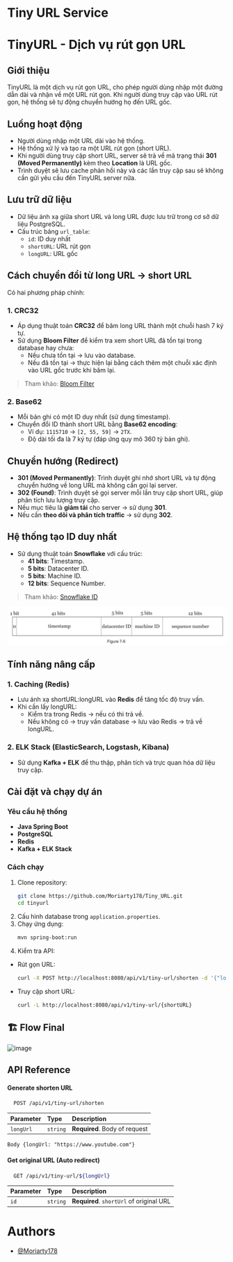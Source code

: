 # Tiny URL Service

# TinyURL - Dịch vụ rút gọn URL

## Giới thiệu
TinyURL là một dịch vụ rút gọn URL, cho phép người dùng nhập một đường dẫn dài và nhận về một URL rút gọn. Khi người dùng truy cập vào URL rút gọn, hệ thống sẽ tự động chuyển hướng họ đến URL gốc.

## Luồng hoạt động
- Người dùng nhập một URL dài vào hệ thống.
- Hệ thống xử lý và tạo ra một URL rút gọn (short URL).
- Khi người dùng truy cập short URL, server sẽ trả về mã trạng thái **301 (Moved Permanently)** kèm theo **Location** là URL gốc.
- Trình duyệt sẽ lưu cache phản hồi này và các lần truy cập sau sẽ không cần gửi yêu cầu đến TinyURL server nữa.

## Lưu trữ dữ liệu
- Dữ liệu ánh xạ giữa short URL và long URL được lưu trữ trong cơ sở dữ liệu PostgreSQL.
- Cấu trúc bảng `url_table`:
    - `id`: ID duy nhất
    - `shortURL`: URL rút gọn
    - `longURL`: URL gốc

## Cách chuyển đổi từ long URL -> short URL
Có hai phương pháp chính:

### 1. CRC32
- Áp dụng thuật toán **CRC32** để băm long URL thành một chuỗi hash 7 ký tự.
- Sử dụng **Bloom Filter** để kiểm tra xem short URL đã tồn tại trong database hay chưa:
    - Nếu chưa tồn tại -> lưu vào database.
    - Nếu đã tồn tại -> thực hiện lại bằng cách thêm một chuỗi xác định vào URL gốc trước khi băm lại.

> Tham khảo: [Bloom Filter](https://www.geeksforgeeks.org/bloom-filters-introduction-and-python-implementation/)
### 2. Base62
- Mỗi bản ghi có một ID duy nhất (sử dụng timestamp).
- Chuyển đổi ID thành short URL bằng **Base62 encoding**:
    - Ví dụ: `1115710` -> `[2, 55, 59]` -> `2TX`.
    - Độ dài tối đa là 7 ký tự (đáp ứng quy mô 360 tỷ bản ghi).

## Chuyển hướng (Redirect)
- **301 (Moved Permanently)**: Trình duyệt ghi nhớ short URL và tự động chuyển hướng về long URL mà không cần gọi lại server.
- **302 (Found)**: Trình duyệt sẽ gọi server mỗi lần truy cập short URL, giúp phân tích lưu lượng truy cập.
- Nếu mục tiêu là **giảm tải** cho server -> sử dụng **301**.
- Nếu cần **theo dõi và phân tích traffic** -> sử dụng **302**.

## Hệ thống tạo ID duy nhất
- Sử dụng thuật toán **Snowflake** với cấu trúc:
    - **41 bits**: Timestamp.
    - **5 bits**: Datacenter ID.
    - **5 bits**: Machine ID.
    - **12 bits**: Sequence Number.

>Tham khảo: [Snowflake ID](https://blog.x.com/engineering/en_us/a/2010/announcing-snowflake)

![snow_flake_id](description_img/snow_flake_id.png)

## Tính năng nâng cấp
### 1. Caching (Redis)
- Lưu ánh xạ shortURL:longURL vào **Redis** để tăng tốc độ truy vấn.
- Khi cần lấy longURL:
    - Kiểm tra trong Redis -> nếu có thì trả về.
    - Nếu không có -> truy vấn database -> lưu vào Redis -> trả về longURL.

### 2. ELK Stack (ElasticSearch, Logstash, Kibana)
- Sử dụng **Kafka + ELK** để thu thập, phân tích và trực quan hóa dữ liệu truy cập.

## Cài đặt và chạy dự án
### Yêu cầu hệ thống
- **Java Spring Boot**
- **PostgreSQL**
- **Redis**
- **Kafka + ELK Stack**

### Cách chạy
1. Clone repository:
   ```sh
   git clone https://github.com/Moriarty178/Tiny_URL.git
   cd tinyurl
   ```
2. Cấu hình database trong `application.properties`.
3. Chạy ứng dụng:
   ```sh
   mvn spring-boot:run
   ```
4. Kiểm tra API:
- Rút gọn URL:
  ```sh
  curl -X POST http://localhost:8080/api/v1/tiny-url/shorten -d '{"longURL": "https://example.com"}' -H "Content-Type: application/json"
  ```
- Truy cập short URL:
  ```sh
  curl -L http://localhost:8080/api/v1/tiny-url/{shortURL}
  ```

## 🏗️ Flow Final

![image](https://i.imgur.com/LMZ5vME.png)


## API Reference

#### Generate shorten URL

```sh
  POST /api/v1/tiny-url/shorten
```

| Parameter  | Type      | Description                    |
|:-----------|:----------|:-------------------------------|
| `longUrl`  | `string`  | **Required**. Body of request  |

`Body {longUrl: "https://www.youtube.com"}`

#### Get original URL (Auto redirect)

```sh
  GET /api/v1/tiny-url/${longUrl}
```

| Parameter  | Type      | Description                               |
|:-----------|:----------|:------------------------------------------|
| `id`       | `string`  | **Required**. `shortUrl` of original URL  |


# Authors
- [@Moriarty178](https://github.com/Moriarty178)